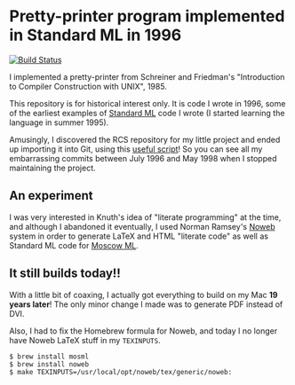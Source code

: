# Pretty-printer program implemented in Standard ML in 1996

[![Build Status](https://travis-ci.org/FranklinChen/schreiner-friedman-pretty-printer.png)](https://travis-ci.org/FranklinChen/schreiner-friedman-pretty-printer)

I implemented a pretty-printer from Schreiner and Friedman's
"Introduction to Compiler Construction with UNIX", 1985.

This repository is for historical interest only. It is code I wrote in
1996, some of the earliest examples of
[Standard ML](http://sml-family.org/) code I wrote (I started learning
the language in summer 1995).

Amusingly, I discovered the RCS repository for my little project and
ended up importing it into Git, using this
[useful script](https://github.com/Oblomov/rcs-fast-export)! So you
can see all my embarrassing commits between July 1996 and May 1998
when I stopped maintaining the project.

## An experiment

I was very interested in Knuth's idea of "literate programming" at the
time, and although I abandoned it eventually, I used Norman Ramsey's
[Noweb](https://www.cs.tufts.edu/~nr/noweb/) system in order to
generate LaTeX and HTML "literate code" as well as Standard ML code
for [Moscow ML](http://mosml.org/).

## It still builds today!!

With a little bit of coaxing, I actually got everything to build on my
Mac **19 years later**! The only minor change I made was to generate
PDF instead of DVI.

Also, I had to fix the Homebrew formula for Noweb, and today I no
longer have Noweb LaTeX stuff in my `TEXINPUTS`.


```console
$ brew install mosml
$ brew install noweb
$ make TEXINPUTS=/usr/local/opt/noweb/tex/generic/noweb:
```
